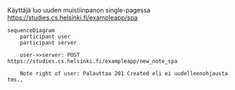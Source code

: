Käyttäjä luo uuden muistiinpanon single-pagessa https://studies.cs.helsinki.fi/exampleapp/spa

```mermaid
sequenceDiagram
    participant user
    participant server
    
    user->>server: POST https://studies.cs.helsinki.fi/exampleapp/new_note_spa

    Note right of user: Palauttaa 201 Created eli ei uudelleenohjausta tms., 
```